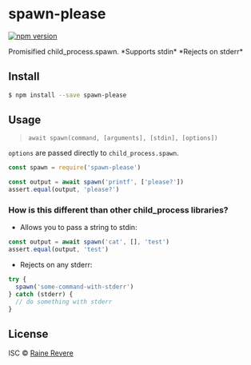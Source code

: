 # spawn-please

[![npm version](https://img.shields.io/npm/v/spawn-please.svg)](https://npmjs.org/package/spawn-please)

Promisified child_process.spawn. \*Supports stdin* \*Rejects on stderr*

## Install

```sh
$ npm install --save spawn-please
```

## Usage

> `await spawn(command, [arguments], [stdin], [options])`

`options` are passed directly to `child_process.spawn`.

```js
const spawn = require('spawn-please')

const output = await spawn('printf', ['please?'])
assert.equal(output, 'please?')
```

### How is this different than other child_process libraries?

- Allows you to pass a string to stdin:

```js
const output = await spawn('cat', [], 'test')
assert.equal(output, 'test')
```

- Rejects on any stderr:

```js
try {
  spawn('some-command-with-stderr')
} catch (stderr) {
  // do something with stderr
}
```

## License

ISC © [Raine Revere](https://github.com/raineorshine)
